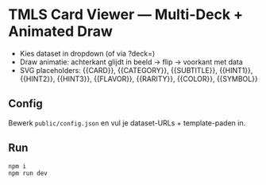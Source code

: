 # TMLS Card Viewer — Multi-Deck + Animated Draw

- Kies dataset in dropdown (of via ?deck=<id>)
- Draw animatie: achterkant glijdt in beeld → flip → voorkant met data
- SVG placeholders: {{CARD}}, {{CATEGORY}}, {{SUBTITLE}}, {{HINT1}}, {{HINT2}}, {{HINT3}}, {{FLAVOR}}, {{RARITY}}, {{COLOR}}, {{SYMBOL}}

## Config
Bewerk `public/config.json` en vul je dataset-URLs + template-paden in.

## Run
```bash
npm i
npm run dev
```

